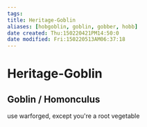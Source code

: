 ```yaml
---
tags: 
title: Heritage-Goblin
aliases: [hobgoblin, goblin, gobber, hobb]
date created: Thu:150220421PM14:50:0
date modified: Fri:150220513AM06:37:18
---
```

# Heritage-Goblin

## Goblin / Homonculus

use warforged, except you're a root vegetable
